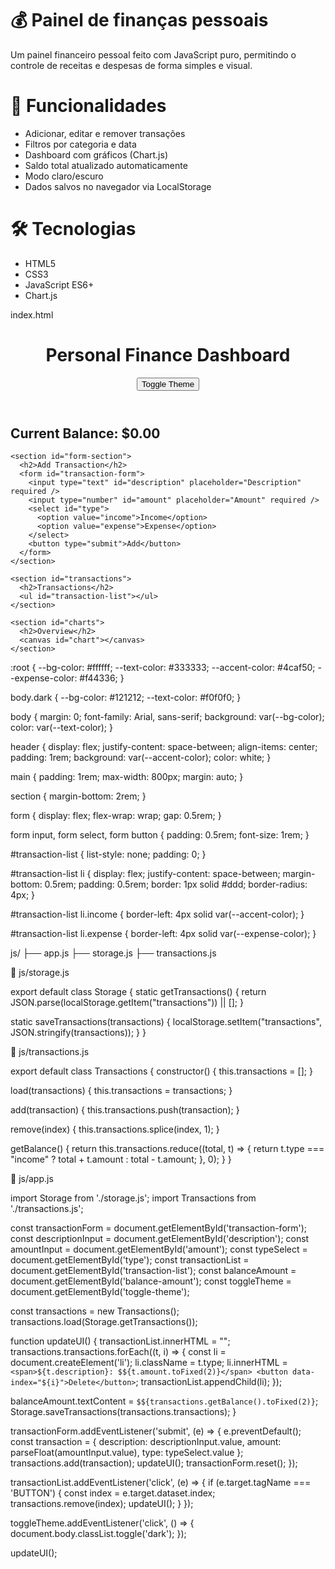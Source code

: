 # 💰 Painel de finanças pessoais

Um painel financeiro pessoal feito com JavaScript puro, permitindo o controle de receitas e despesas de forma simples e visual.

# 🚀 Funcionalidades
- Adicionar, editar e remover transações
- Filtros por categoria e data
- Dashboard com gráficos (Chart.js)
- Saldo total atualizado automaticamente
- Modo claro/escuro
- Dados salvos no navegador via LocalStorage

# 🛠️ Tecnologias
- HTML5
- CSS3
- JavaScript ES6+
- Chart.js

 index.html
 
<!DOCTYPE html>
<html lang="en">
<head>
  <meta charset="UTF-8" />
  <meta name="viewport" content="width=device-width, initial-scale=1.0"/>
  <title>Personal Finance Dashboard</title>
  <link rel="stylesheet" href="css/style.css"/>
</head>
<body>
  <header>
    <h1>Personal Finance Dashboard</h1>
    <button id="toggle-theme">Toggle Theme</button>
  </header>

  <main>
    <section id="balance">
      <h2>Current Balance: <span id="balance-amount">$0.00</span></h2>
    </section>

    <section id="form-section">
      <h2>Add Transaction</h2>
      <form id="transaction-form">
        <input type="text" id="description" placeholder="Description" required />
        <input type="number" id="amount" placeholder="Amount" required />
        <select id="type">
          <option value="income">Income</option>
          <option value="expense">Expense</option>
        </select>
        <button type="submit">Add</button>
      </form>
    </section>

    <section id="transactions">
      <h2>Transactions</h2>
      <ul id="transaction-list"></ul>
    </section>

    <section id="charts">
      <h2>Overview</h2>
      <canvas id="chart"></canvas>
    </section>
  </main>

  <script type="module" src="js/app.js"></script>
</body>
</html>

:root {
  --bg-color: #ffffff;
  --text-color: #333333;
  --accent-color: #4caf50;
  --expense-color: #f44336;
}

body.dark {
  --bg-color: #121212;
  --text-color: #f0f0f0;
}

body {
  margin: 0;
  font-family: Arial, sans-serif;
  background: var(--bg-color);
  color: var(--text-color);
}

header {
  display: flex;
  justify-content: space-between;
  align-items: center;
  padding: 1rem;
  background: var(--accent-color);
  color: white;
}

main {
  padding: 1rem;
  max-width: 800px;
  margin: auto;
}

section {
  margin-bottom: 2rem;
}

form {
  display: flex;
  flex-wrap: wrap;
  gap: 0.5rem;
}

form input,
form select,
form button {
  padding: 0.5rem;
  font-size: 1rem;
}

#transaction-list {
  list-style: none;
  padding: 0;
}

#transaction-list li {
  display: flex;
  justify-content: space-between;
  margin-bottom: 0.5rem;
  padding: 0.5rem;
  border: 1px solid #ddd;
  border-radius: 4px;
}

#transaction-list li.income {
  border-left: 4px solid var(--accent-color);
}

#transaction-list li.expense {
  border-left: 4px solid var(--expense-color);
}


js/
├── app.js
├── storage.js
├── transactions.js

📂 js/storage.js

export default class Storage {
  static getTransactions() {
    return JSON.parse(localStorage.getItem("transactions")) || [];
  }

  static saveTransactions(transactions) {
    localStorage.setItem("transactions", JSON.stringify(transactions));
  }
}

📂 js/transactions.js

export default class Transactions {
  constructor() {
    this.transactions = [];
  }

  load(transactions) {
    this.transactions = transactions;
  }

  add(transaction) {
    this.transactions.push(transaction);
  }

  remove(index) {
    this.transactions.splice(index, 1);
  }

  getBalance() {
    return this.transactions.reduce((total, t) => {
      return t.type === "income"
        ? total + t.amount
        : total - t.amount;
    }, 0);
  }
}

📂 js/app.js

import Storage from './storage.js';
import Transactions from './transactions.js';

const transactionForm = document.getElementById('transaction-form');
const descriptionInput = document.getElementById('description');
const amountInput = document.getElementById('amount');
const typeSelect = document.getElementById('type');
const transactionList = document.getElementById('transaction-list');
const balanceAmount = document.getElementById('balance-amount');
const toggleTheme = document.getElementById('toggle-theme');

const transactions = new Transactions();
transactions.load(Storage.getTransactions());

function updateUI() {
  transactionList.innerHTML = "";
  transactions.transactions.forEach((t, i) => {
    const li = document.createElement('li');
    li.className = t.type;
    li.innerHTML = `
      <span>${t.description}: $${t.amount.toFixed(2)}</span>
      <button data-index="${i}">Delete</button>
    `;
    transactionList.appendChild(li);
  });
  
  balanceAmount.textContent = `$${transactions.getBalance().toFixed(2)}`;
  Storage.saveTransactions(transactions.transactions);
  }

transactionForm.addEventListener('submit', (e) => {
  e.preventDefault();
  const transaction = {
    description: descriptionInput.value,
    amount: parseFloat(amountInput.value),
    type: typeSelect.value
  };
  transactions.add(transaction);
  updateUI();
  transactionForm.reset();
});

transactionList.addEventListener('click', (e) => {
  if (e.target.tagName === 'BUTTON') {
    const index = e.target.dataset.index;
    transactions.remove(index);
    updateUI();
  }
});

toggleTheme.addEventListener('click', () => {
  document.body.classList.toggle('dark');
});

updateUI();
